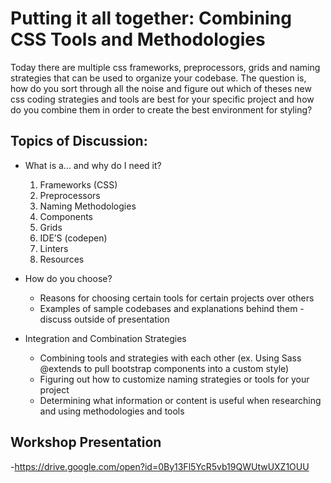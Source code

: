 # Putting it all together: Combining CSS Tools and Methodologies

Today there are multiple css frameworks, preprocessors, grids and naming strategies that can be used to organize your codebase.  The question is, how do you sort through all the noise and figure out which of theses new css coding strategies and tools are best for your specific project and how do you combine them in order to create the best environment for styling?

## Topics of Discussion:
- What is a… and why do I need it?
	1. Frameworks (CSS)
	2. Preprocessors
	3. Naming Methodologies
	4. Components
	5. Grids
	6. IDE’S (codepen) 
	7. Linters
	8. Resources

- How do you choose?
	- Reasons for choosing certain tools for certain projects over others
	- Examples of sample codebases and explanations behind them - discuss outside of presentation

- Integration and Combination Strategies
	- Combining tools and strategies with each other (ex. Using Sass @extends to pull bootstrap components into a custom style)
	- Figuring out how to customize naming strategies or tools for your project
	- Determining what information or content is useful when researching and using methodologies and tools
	
## Workshop Presentation ##
-https://drive.google.com/open?id=0By13Fl5YcR5vb19QWUtwUXZ1OUU
	

